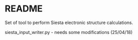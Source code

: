 # README #

Set of tool to perform Siesta electronic structure calculations.

siesta_input_writer.py - needs some modifications (25/04/18)